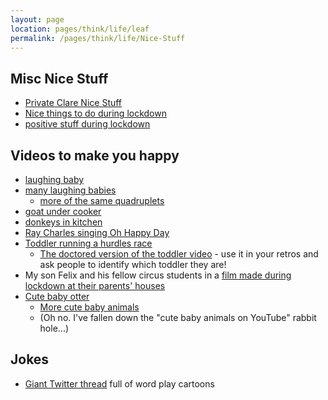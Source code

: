 ```yaml
---
layout: page
location: pages/think/life/leaf
permalink: /pages/think/life/Nice-Stuff
---
```


## Misc Nice Stuff

- [Private Clare Nice Stuff](https://github.com/claresudbery/clare-tech/blob/master/organising/private/nice-stuff.md)
- [Nice things to do during lockdown](/pages/think/life/Health#nice-things-to-do-during-lockdown)
- [positive stuff during lockdown](/pages/think/life/Health#positive-stuff)

## Videos to make you happy

- [laughing baby](https://twitter.com/RexChapman/status/1355291855638958080?s=20)
- [many laughing babies](https://www.youtube.com/watch?v=qBay1HrK8WU)
    - [more of the same quadruplets](https://www.youtube.com/watch?v=zZH0sNsaAz4)
- [goat under cooker](https://www.facebook.com/watch/?v=255153025785280)
- [donkeys in kitchen](https://twitter.com/oldhamvending/status/1325468674564698112?s=20)
- [Ray Charles singing Oh Happy Day](https://www.youtube.com/watch?v=wv5n_eCGkvM)
- [Toddler running a hurdles race](https://twitter.com/FillWerrell/status/1358558415447093251?s=20)
    - [The doctored version of the toddler video](https://1drv.ms/u/s!Ai_8rS1F4L_uiJpM0t3F26onxyE4rg?e=2orNCa) - use it in your retros and ask people to identify which toddler they are!
- My son Felix and his fellow circus students in a [film made during lockdown at their parents' houses](https://www.youtube.com/watch?v=QElwaOYX2Hs)
- [Cute baby otter](https://youtu.be/Yl6zZEHBHwE)
    - [More cute baby animals](https://www.youtube.com/watch?v=z8_PAuaQ9SE)
    - (Oh no. I've fallen down the "cute baby animals on YouTube" rabbit hole...)

## Jokes

- [Giant Twitter thread](https://twitter.com/Ciara87C/status/1368206672280293378?s=20) full of word play cartoons
